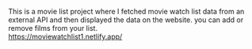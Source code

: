 This is a movie list project where I fetched movie watch list data from an external API and then displayed the data on the website. you can add or remove films from your list.  
                         https://moviewatchlist1.netlify.app/     
 
